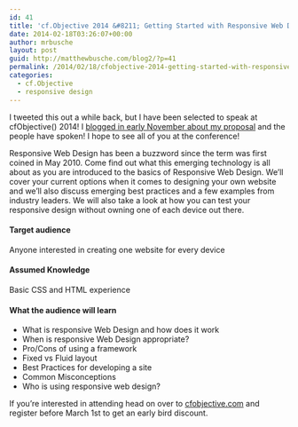 ```yaml
---
id: 41
title: 'cf.Objective 2014 &#8211; Getting Started with Responsive Web Design'
date: 2014-02-18T03:26:07+00:00
author: mrbusche
layout: post
guid: http://matthewbusche.com/blog2/?p=41
permalink: /2014/02/18/cfobjective-2014-getting-started-with-responsive-web-design/
categories:
  - cf.Objective
  - responsive design
---
```

I tweeted this out a while back, but I have been selected to speak at cfObjective() 2014! I [blogged in early November about my proposal](http://matthewbusche.com/blog/index.cfm/2013/11/3/cfObjective-Proposal--Getting-started-with-Responsive-Web-Design) and the people have spoken! I hope to see all of you at the conference!

Responsive Web Design has been a buzzword since the term was first coined in May 2010. Come find out what this emerging technology is all about as you are introduced to the basics of Responsive Web Design. We&#8217;ll cover your current options when it comes to designing your own website and we&#8217;ll also discuss emerging best practices and a few examples from industry leaders. We will also take a look at how you can test your responsive design without owning one of each device out there.

#### Target audience

Anyone interested in creating one website for every device

#### Assumed Knowledge

Basic CSS and HTML experience

#### What the audience will learn

  * What is responsive Web Design and how does it work
  * When is responsive Web Design appropriate?
  * Pro/Cons of using a framework
  * Fixed vs Fluid layout
  * Best Practices for developing a site
  * Common Misconceptions
  * Who is using responsive web design?

If you&#8217;re interested in attending head on over to [cfobjective.com](http://www.cfobjective.com/) and register before March 1st to get an early bird discount.